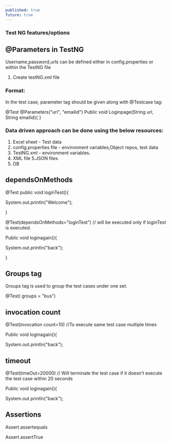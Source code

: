 ```yaml
---
published: true
future: true
---
```

### Test NG features/options

## @Parameters in TestNG

Username,password,urls can be defined either in config.properties or within the TestNG file

1. Create testNG.xml file

### Format:
<suite name =  "Test suite">
<test name = "test cases">
<parameter name="url" value="https://freecrm.com">
<parameter name="email" value="pradepbhat@gmail.com">
<classes>
  <class name ="path.classname">
</classes> 
</test>
</suite>
  
  In the test case, parameter tag should be given along with @Testcase tag:
  
  @Test
  @Parameters("url", "emailid")
  Public void Loginpage(String url, String emailid){
  }

### Data driven approach can be done using the below resources:
   1. Excel sheet - Test data
   2. config.properties file - environment variables,Object repos, test data
   3. TestNG.xml - environment variables.
   4. XML file
   5.JSON files
   6. DB

## dependsOnMethods

@Test
public void loginTest(){

System.out.println("Welcome");

}

@Test(dependsOnMethods="loginTest") // will be executed only if loginTest is executed.

Public void loginagain(){

System.out.println("back");

}

## Groups tag

Groups tag is used to group the test cases under one set.

@Test( groups = "bus")

## invocation count

@Test(invocation count=10) //To execute same test case multiple times

Public void loginagain(){

System.out.println("back");

## timeout

@Test(timeOut=20000) // Will terminate the test case if it doesn't execute the test case within 20 seconds

Public void loginagain(){

System.out.println("back");

## Assertions

Assert.assertequals

Assert.assertTrue



